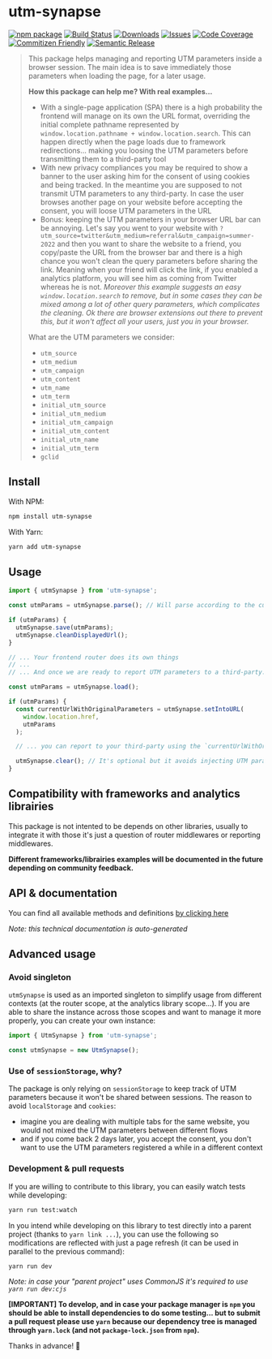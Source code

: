 # utm-synapse

[![npm package][npm-img]][npm-url]
[![Build Status][build-img]][build-url]
[![Downloads][downloads-img]][downloads-url]
[![Issues][issues-img]][issues-url]
[![Code Coverage][codecov-img]][codecov-url]
[![Commitizen Friendly][commitizen-img]][commitizen-url]
[![Semantic Release][semantic-release-img]][semantic-release-url]

> This package helps managing and reporting UTM parameters inside a browser session. The main idea is to save immediately those parameters when loading the page, for a later usage.
>
> **How this package can help me? With real examples...**
>
> - With a single-page application (SPA) there is a high probability the frontend will manage on its own the URL format, overriding the initial complete pathname represented by `window.location.pathname + window.location.search`. This can happen directly when the page loads due to framework redirections... making you loosing the UTM parameters before transmitting them to a third-party tool
> - With new privacy compliances you may be required to show a banner to the user asking him for the consent of using cookies and being tracked. In the meantime you are supposed to not transmit UTM parameters to any third-party. In case the user browses another page on your website before accepting the consent, you will loose UTM parameters in the URL
> - Bonus: keeping the UTM parameters in your browser URL bar can be annoying. Let's say you went to your website with `?utm_source=twitter&utm_medium=referral&utm_campaign=summer-2022` and then you want to share the website to a friend, you copy/paste the URL from the browser bar and there is a high chance you won't clean the query parameters before sharing the link. Meaning when your friend will click the link, if you enabled a analytics platform, you will see him as coming from Twitter whereas he is not. _Moreover this example suggests an easy `window.location.search` to remove, but in some cases they can be mixed among a lot of other query parameters, which complicates the cleaning. Ok there are browser extensions out there to prevent this, but it won't affect all your users, just you in your browser._
>
> What are the UTM parameters we consider:
>
> - `utm_source`
> - `utm_medium`
> - `utm_campaign`
> - `utm_content`
> - `utm_name`
> - `utm_term`
> - `initial_utm_source`
> - `initial_utm_medium`
> - `initial_utm_campaign`
> - `initial_utm_content`
> - `initial_utm_name`
> - `initial_utm_term`
> - `gclid`

## Install

With NPM:

```bash
npm install utm-synapse
```

With Yarn:

```bash
yarn add utm-synapse
```

## Usage

```ts
import { utmSynapse } from 'utm-synapse';

const utmParams = utmSynapse.parse(); // Will parse according to the current URL

if (utmParams) {
  utmSynapse.save(utmParams);
  utmSynapse.cleanDisplayedUrl();
}

// ... Your frontend router does its own things
// ...
// ... And once we are ready to report UTM parameters to a third-party...

const utmParams = utmSynapse.load();

if (utmParams) {
  const currentUrlWithOriginalParameters = utmSynapse.setIntoURL(
    window.location.href,
    utmParams
  );

  // ... you can report to your third-party using the `currentUrlWithOriginalParameters` as "page location" parameter (the naming will depend on your analytics platform)

  utmSynapse.clear(); // It's optional but it avoids injecting UTM params on the next page changes since the data has been reported already (the third-party tool should manage a continuity of session between pages)
}
```

## Compatibility with frameworks and analytics librairies

This package is not intented to be depends on other libraries, usually to integrate it with those it's just a question of router middlewares or reporting middlewares.

**Different frameworks/librairies examples will be documented in the future depending on community feedback.**

## API & documentation

You can find all available methods and definitions [by clicking here](docs/TYPINGS.md)

_Note: this technical documentation is auto-generated_

## Advanced usage

### Avoid singleton

`utmSynapse` is used as an imported singleton to simplify usage from different contexts (at the router scope, at the analytics library scope...). If you are able to share the instance across those scopes and want to manage it more properly, you can create your own instance:

```ts
import { UtmSynapse } from 'utm-synapse';

const utmSynapse = new UtmSynapse();
```

### Use of `sessionStorage`, why?

The package is only relying on `sessionStorage` to keep track of UTM parameters because it won't be shared between sessions. The reason to avoid `localStorage` and `cookies`:

- imagine you are dealing with multiple tabs for the same website, you would not mixed the UTM parameters between different flows
- and if you come back 2 days later, you accept the consent, you don't want to use the UTM parameters registered a while in a different context

### Development & pull requests

If you are willing to contribute to this library, you can easily watch tests while developing:

```bash
yarn run test:watch
```

In you intend while developing on this library to test directly into a parent project (thanks to `yarn link ...`), you can use the following so modifications are reflected with just a page refresh (it can be used in parallel to the previous command):

```
yarn run dev
```

_Note: in case your "parent project" uses CommonJS it's required to use `yarn run dev:cjs`_

**[IMPORTANT] To develop, and in case your package manager is `npm` you should be able to install dependencies to do some testing... but to submit a pull request please use `yarn` because our dependency tree is managed through `yarn.lock` (and not `package-lock.json` from `npm`).**

Thanks in advance! 🚀

[build-img]: https://github.com/sneko/utm-synapse/actions/workflows/release.yml/badge.svg
[build-url]: https://github.com/sneko/utm-synapse/actions/workflows/release.yml
[downloads-img]: https://img.shields.io/npm/dt/utm-synapse
[downloads-url]: https://www.npmtrends.com/utm-synapse
[npm-img]: https://img.shields.io/npm/v/utm-synapse
[npm-url]: https://www.npmjs.com/package/utm-synapse
[issues-img]: https://img.shields.io/github/issues/sneko/utm-synapse
[issues-url]: https://github.com/sneko/utm-synapse/issues
[codecov-img]: https://codecov.io/gh/sneko/utm-synapse/branch/main/graph/badge.svg
[codecov-url]: https://codecov.io/gh/sneko/utm-synapse
[semantic-release-img]: https://img.shields.io/badge/%20%20%F0%9F%93%A6%F0%9F%9A%80-semantic--release-e10079.svg
[semantic-release-url]: https://github.com/semantic-release/semantic-release
[commitizen-img]: https://img.shields.io/badge/commitizen-friendly-brightgreen.svg
[commitizen-url]: http://commitizen.github.io/cz-cli/
